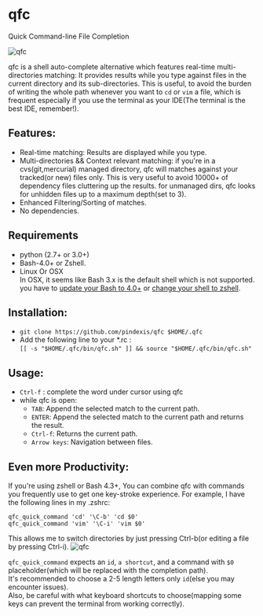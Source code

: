 # qfc
Quick Command-line File Completion

![qfc](https://cloud.githubusercontent.com/assets/2557967/8640880/582cb8fe-28ff-11e5-9753-41464dda938e.gif)

qfc is a shell auto-complete alternative which features real-time multi-directories matching: It provides results  while you type against files in the current directory and its sub-directories.
This is useful, to avoid the burden of writing the whole path whenever you want to `cd` or `vim` a file, which is frequent especially if you use the terminal as your IDE(The terminal is the best IDE, remember!).


## Features:
- Real-time matching: Results are displayed while you type.
- Multi-directories && Context relevant matching: if you're in a cvs(git,mercurial) managed directory, qfc will matches against your tracked(or new) files only. This is very useful to avoid 10000+ of dependency files cluttering up the results. for unmanaged dirs, qfc looks for unhidden files up to a maximum depth(set to 3).
- Enhanced Filtering/Sorting of matches.
- No dependencies.


## Requirements
- python (2.7+ or 3.0+)
- Bash-4.0+ or Zshell.
- Linux Or OSX  
In OSX, it seems like Bash 3.x is the default shell which is not supported. you have to [update your Bash to 4.0+](http://apple.stackexchange.com/a/24635) or [change your shell to zshell](http://stackoverflow.com/a/1822126/1117720).


## Installation:
- `git clone https://github.com/pindexis/qfc $HOME/.qfc`
- Add the following line to your *.rc :  
    `[[ -s "$HOME/.qfc/bin/qfc.sh" ]] && source "$HOME/.qfc/bin/qfc.sh"`


## Usage:
- `Ctrl-f` : complete the word under cursor using qfc
- while qfc is open:
    - `TAB`: Append the selected match to the current path.
    - `ENTER`: Append the selected match to the current path and returns the result.
    - `Ctrl-f`: Returns the current path.
    - `Arrow keys`: Navigation between files.


## Even more Productivity:
If you're using zshell or Bash 4.3+, You can combine qfc with commands you frequently use to get one key-stroke experience. For example, I have the following lines in my .zshrc:
```
qfc_quick_command 'cd' '\C-b' 'cd $0'
qfc_quick_command 'vim' '\C-i' 'vim $0'
```
This allows me to switch directories by just pressing Ctrl-b(or editing a file by pressing Ctrl-i).
![qfc](https://cloud.githubusercontent.com/assets/2557967/8654777/78534320-2984-11e5-8684-f18709af0748.gif)

`qfc_quick_command` expects an `id`, `a shortcut`, and a command with `$0` placeholder(which will be replaced with the completion path).  
It's recommended to choose a 2-5 length letters only `id`(else you may encounter issues).  
Also, be careful with what keyboard shortcuts to choose(mapping some keys can prevent the terminal from working correctly).
